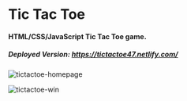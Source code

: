 # Tic Tac Toe

#### HTML/CSS/JavaScript Tic Tac Toe game.

##### Deployed Version: https://tictactoe47.netlify.com/

![tictactoe-homepage](https://user-images.githubusercontent.com/44681780/77281794-50301500-6c85-11ea-88c9-936a0f1f9c4c.jpg)

![tictactoe-win](https://user-images.githubusercontent.com/44681780/77281795-50301500-6c85-11ea-8394-670471be24c4.jpg)
